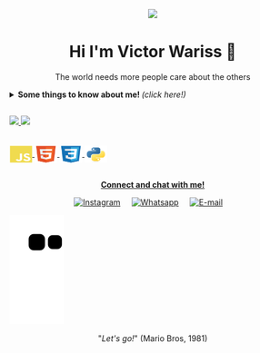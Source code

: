 <p align="center">
  <img src="https://media.giphy.com/media/QTfbmaD7JZqHpmVtvT/giphy.gif" width="30%">
  <h1 align ="center">Hi I'm Victor Wariss 👋</h1>
</p>
<p align="center"> 
   The world needs more people care about the others
</p>

<details>
  <summary> <b> Some things to know about me! </b> <i>(click here!)</i> </summary>
  <br>
  <p>
    <ul>
      <li> 🧑🏽 20 years and counting... </li>
      <li> 🏠 I live in Rio de Janeiro, Brazil </li>
      <li> 📓 Code student </li>
      <li> ☁️ My dream is working at/with Riot games (Yes, I love League of Legends) </li>
      <li> 🏅 I'm a huge sportfan and ex athlete </li>
      <li> 🏆 E-sports are sport too!!!! </li>
    </ul>
  </p>
 
 ## Languages and Tools
  <p align="center">
    <img src="https://github.com/Quadrified/Quadrified/blob/master/assets/svg/dev/languages/js.svg" alt="js" style="vertical-align:top; margin:4px">
    <img src="https://github.com/Quadrified/Quadrified/blob/master/assets/svg/dev/tools/visualstudio_code.svg" alt="vscode" style="vertical-align:top; margin:4px">
    <img src="https://github.com/Quadrified/Quadrified/blob/master/assets/svg/dev/tools/powershell.svg" alt="powershell" style="vertical-align:top; margin:4px">
  </p>
 
 
 ## I'm currently...
  - 🌐  Working to be a Web developer
  - 🗒️  Learning HTML, CSS, JavaScript and Python
  - 🏋🏻‍♂️  Working to turn the Future Victor better than me
 
 

</details>

##

<div>
  <a href="https://github.com/ovvictao">
  <img height="170em" src="https://github-readme-stats.vercel.app/api?username=ovvictao&show_icons=true&theme=dracula&include_all_commits=true&count_private=true"/>
  <img height="170em" src="https://github-readme-stats.vercel.app/api/top-langs/?username=ovvictao&layout=compact&langs_count=7&theme=dracula"/>
</div>
<br>

<div style="display: inline_block"><br>
  <img align="center" alt="Ovv-Js" height="30" width="40" src="https://raw.githubusercontent.com/devicons/devicon/master/icons/javascript/javascript-plain.svg">
  <img align="center" alt="Ovv-HTML" height="30" width="40" src="https://raw.githubusercontent.com/devicons/devicon/master/icons/html5/html5-original.svg">
  <img align="center" alt="Ovv-CSS" height="30" width="40" src="https://raw.githubusercontent.com/devicons/devicon/master/icons/css3/css3-original.svg">
  <img align="center" alt="Ovv-Python" height="30" width="40" src="https://raw.githubusercontent.com/devicons/devicon/master/icons/python/python-original.svg">
</div>
  
##
  
<div>
  <p align="center">
    <strong>Connect and chat with me!</strong>
  </p>
  <p align="center">
    <a href="https://www.instagram.com/victor_wariss/"><img src="https://github.com/Quadrified/Quadrified/blob/master/assets/social_media_svgs/instagram-round.svg" width="60px" alt="Instagram"></a> &nbsp; &nbsp;
    <a href="https://api.whatsapp.com/send?phone=+5521999271654"><img src="https://github.com/Quadrified/Quadrified/blob/master/assets/social_media_svgs/whatsapp-round.svg" width="60px" alt="Whatsapp"></a> &nbsp; &nbsp;
    <a href="mailto:victor.wariss@outlook.com"><img src="https://link.springer.com/springerlink-static/images/svg/email.svg" width="60px" alt="E-mail"></a> &nbsp; &nbsp;
  </p>
</div>
 

 ![Snake animation](https://github.com/ovvictao/ovvictao/blob/output/github-contribution-grid-snake.svg)
  

  
<p align="center">
   "<i>Let's go!</i>" (Mario Bros, 1981)
 </p>

